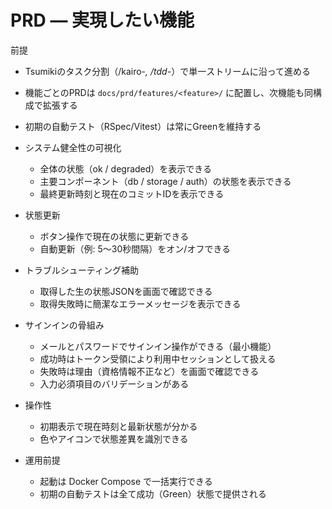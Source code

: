 # PRD — 実現したい機能

前提
- Tsumikiのタスク分割（/kairo-*, /tdd-*）で単一ストリームに沿って進める
- 機能ごとのPRDは `docs/prd/features/<feature>/` に配置し、次機能も同構成で拡張する
- 初期の自動テスト（RSpec/Vitest）は常にGreenを維持する

- システム健全性の可視化
  - 全体の状態（ok / degraded）を表示できる
  - 主要コンポーネント（db / storage / auth）の状態を表示できる
  - 最終更新時刻と現在のコミットIDを表示できる

- 状態更新
  - ボタン操作で現在の状態に更新できる
  - 自動更新（例: 5〜30秒間隔）をオン/オフできる

- トラブルシューティング補助
  - 取得した生の状態JSONを画面で確認できる
  - 取得失敗時に簡潔なエラーメッセージを表示できる

- サインインの骨組み
  - メールとパスワードでサインイン操作ができる（最小機能）
  - 成功時はトークン受領により利用中セッションとして扱える
  - 失敗時は理由（資格情報不正など）を画面で確認できる
  - 入力必須項目のバリデーションがある

- 操作性
  - 初期表示で現在時刻と最新状態が分かる
  - 色やアイコンで状態差異を識別できる

- 運用前提
  - 起動は Docker Compose で一括実行できる
  - 初期の自動テストは全て成功（Green）状態で提供される
